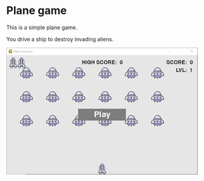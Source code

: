 # Plane game

This is a  simple plane game. 

You drive a ship to destroy invading aliens.

![show image](https://github.com/seveirbian/Plane-game/blob/Game-with-audio/start.PNG)
